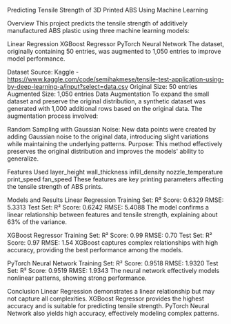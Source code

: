 Predicting Tensile Strength of 3D Printed ABS Using Machine Learning

Overview
This project predicts the tensile strength of additively manufactured ABS plastic using three machine learning models:

Linear Regression
XGBoost Regressor
PyTorch Neural Network
The dataset, originally containing 50 entries, was augmented to 1,050 entries to improve model performance.

Dataset
Source: Kaggle - https://www.kaggle.com/code/semihakmese/tensile-test-application-using-by-deep-learning-a/input?select=data.csv
Original Size: 50 entries
Augmented Size: 1,050 entries
Data Augmentation
To expand the small dataset and preserve the original distribution,  a synthetic dataset was generated with 1,000 additional rows based on the original data. The augmentation process involved:

Random Sampling with Gaussian Noise: New data points were created by adding Gaussian noise to the original data, introducing slight variations while maintaining the underlying patterns.
Purpose: This method effectively preserves the original distribution and improves the models' ability to generalize.

Features Used
layer_height
wall_thickness
infill_density
nozzle_temperature
print_speed
fan_speed
These features are key printing parameters affecting the tensile strength of ABS prints.

Models and Results
Linear Regression
Training Set:
R² Score: 0.6329
RMSE: 5.3313
Test Set:
R² Score: 0.6242
RMSE: 5.4088
The model confirms a linear relationship between features and tensile strength, explaining about 63% of the variance.

XGBoost Regressor
Training Set:
R² Score: 0.99
RMSE: 0.70
Test Set:
R² Score: 0.97
RMSE: 1.54
XGBoost captures complex relationships with high accuracy, providing the best performance among the models.

PyTorch Neural Network
Training Set:
R² Score: 0.9518
RMSE: 1.9320
Test Set:
R² Score: 0.9519
RMSE: 1.9343
The neural network effectively models nonlinear patterns, showing strong performance.

Conclusion
Linear Regression demonstrates a linear relationship but may not capture all complexities.
XGBoost Regressor provides the highest accuracy and is suitable for predicting tensile strength.
PyTorch Neural Network also yields high accuracy, effectively modeling complex patterns.
